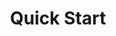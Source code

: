 ---
title: Quick Start
type: "connect"
content-type: "api-doc"
order: 2

sections:
  - title: "Register as an API client"
    anchor: "quick-start--register-api-client"
    content: |
      Request access by completing [this form]({{ site.data.connect.api.interest-form }}). Once approved, you'll receive a `partner_id` and `partner_key` for authenticating your API calls.

  - title: "Obtain an access token"
    anchor: "quick-start--obtain-access-token"
    content: |
      After you receive your `partner_id` and `partner_key`, you'll need to obtain an access token. Calls to the API are authenticated with an access token associated with a Stitch account. Your application can get an access token in one of two ways:

        - By creating a [new Stitch client account](#generate-access-token-new-stitch-client), or
        - By using OAuth to get authorization to an [existing Stitch account](##existing-stitch-clients-oauth2)

        Either method will provide your application with an access token and a Stitch client ID. This information should be stored somewhere safe and passed into the header of every API request for the Stitch client's account. The token will never expire, but the user may revoke access at any time.

        Keep in mind that Stitch client accounts are both owned and managed by the users themselves. For more information on authenticating with the API, refer to the [Authentication guide]({{ api.authentication }}).

  - title: "Create a destination"
    anchor: "quick-start--create-a-destination"
    content: |
      If you're providing a destination for the Stitch client's account, we recommend connecting the destination immediately after the account is created. This ensures that Stitch will have a place to load replicated data as soon as data sources are added.

      The first step to [creating a destination]({{ api.core-objects.destinations.create.anchor }}) is providing the attributes required for the destination's configuration, or form. These attributes are passed in the body of your request as the `properties` argument, along with the destination's `type`:

      ```curl
      curl -X POST {{ api.base-url }}{{ api.core-objects.destinations.create.name | flatify }}
           -H "Authorization: Bearer <ACCESS_TOKEN>" 
           -H "Content-Type: application/json"
           -d "{
                "type":"redshift",
                "properties": {
                  "host": "<HOST>",
                  "port": 5439,
                  "username": "<USERNAME>",
                  "database": "<DATABASE>",
                  "password": "<PASSWORD>",
                  "ssl": false
                  }
               }"
      ```

      Refer to the [Destination Form Properties object]({{ api.form-properties.destination-forms.section | flatify }}) to retrieve the attributes required for the `properties` argument for each destination type. **Note**: Each destination has its own unique configuration and set of form attributes.

  - title: "Create a source"
    anchor: "quick-start--create-a-source"
    content: |
      Source creation is performed through a sequence of [connection steps]({{ api.data-structures.connection-steps.section }}). The required steps and the order of those steps are unique to the source type and are defined in its [Report Card]({{ api.data-structures.report-cards.section }}) object. All source creation, however, begins at the `form` step.

      {% capture tip-source-types %}
      Use the [Source Type endpoint]({{ api.core-objects.source-types.section }}) to prep for source creation. This endpoint contains information about the configuration process, including the required [Source Form Properties]({{ api.form-properties.source-forms.section }}) (`step: form`) and expected properties within each subsequent connection step.<br><br>

      With this endpoint, you could dynamically generate a UI or initial setup forms for each source type you want to include in your application.
      {% endcapture %}

      {% include tip.html content=tip-source-types %}

      In the example below, we'll use the Source Types endpoint to retrieve the source form properties for HubSpot, which has a `type` of `platform.hubspot`.

    subsections:
      - title: "Get the source's Report Card"
        anchor: "quick-start--get-hubspot-report-card"
        content: |
          Using the Source Types endpoint, retrieve the report card for `platform.hubspot`:

          ```curl
          curl -X GET {{ api.base-url}}{{ api.core-objects.source-types.base | flatify }}/platform.hubspot
               -H 'Authorization: Bearer <ACCESS_TOKEN>'
          ```

          The response, or the report card for `platform.hubspot`, will include HubSpot's [Source Form Properties]({{ api.core-objects.sources.create.anchor }}). These are the parameters that are required to complete a source's `form` step.

      - title: "Locate required form properties in the Report Card"
        anchor: "quick-start--locate-form-properties"
        content: |
          Use the response from the previous step to locate the required properties for the `form` step.

          **Note**: You do not have to provide system-provided properties to create a source.

          ```json
          {  
             "type":"platform.hubspot",
             "current_step":1
             "steps":[  
                {  
                   "type":"form",                                 /* form step */
                   "properties":[
                      {  
                         "name":"image_version",                  /* system-provided property */
                         "required_to_be_fully_configured":true,
                         "provided":false,
                         "is_credential":false,
                         "system_provided":true
                      },
                      {  
                         "name":"frequency_in_minutes",           /* required property */
                         "required_to_be_fully_configured":true,
                         "provided":false,
                         "is_credential":false,
                         "system_provided":false
                      },
                      {  
                         "name":"start_date",                     /* required property */
                         "required_to_be_fully_configured":true,
                         "provided":false,
                         "is_credential":false,
                         "system_provided":false
                      }
                   ]
                },
                {  
                   "type":"oauth",
                   "properties":[...]
                },
                {  
                   "type":"discover_schema",
                   "properties":[ ]
                },
                {  
                   "type":"field_selection",
                   "properties":[ ]
                },
                {  
                   "type":"fully_configured",
                   "properties":[ ]
                }
             ]
          }
          ```

          For `platform.hubspot`, the `frequency_in_minutes` and `start_date` properties must be provided to complete the `form` step.

      - title: "Create the source"
        anchor: "quick-start--create-source"
        content: |
          Now that the required `properties` for HubSpot have been retrieved, we can create the HubSpot source:

          ```curl
            curl -X POST {{ api.base-url}}{{ api.core-objects.sources.create.name | flatify }}
                 -H "Authorization: Bearer <ACCESS_TOKEN>" 
                 -H "Content-Type: application/json"
                 -d "{  
                         "type":"platform.hubspot",
                         "display_name":"HubSpot",
                         "properties":{  
                            "start_date":"2018-01-01T00:00:00Z",
                            "frequency_in_minutes":"30"
                         }
                      }"
            ```

          If successful, the API will return a `200 OK` status and a [Source object]({{ api.core-objects.sources.object }}) with a `report_card` property:

          ```json
          {
             "properties":{
                "frequency_in_minutes":"30",
                "image_version":"1.latest",
                "start_date":"2018-01-01T00:00:00Z"
             },
             "updated_at":"2018-02-06T16:25:06Z",
             "check_job_name":null,
             "name":"hubspot",
             "type":"platform.hubspot",
             "deleted_at":null,
             "system_paused_at":null,
             "stitch_client_id":<ACCOUNT_ID>,
             "paused_at":null,
             "id":45612,
             "display_name":"HubSpot",
             "created_at":"2018-02-06T16:25:06Z",
             "report_card":{
                "type":"platform.hubspot",
                "current_step":2,
                "steps":[
                   {
                      "type":"form",
                      "properties":[
                         {
                            "name":"image_version",
                            "is_required":true,
                            "provided":true,
                            "is_credential":false,
                            "system_provided":true,
                            "json_schema":null
                         },
                         {
                            "name":"frequency_in_minutes",
                            "is_required":true,
                            "provided":true,
                            "is_credential":false,
                            "system_provided":false,
                            "json_schema":{
                               "type":"string",
                               "pattern":"^\\d+$"
                            }
                         },
                         {
                            "name":"start_date",
                            "is_required":true,
                            "provided":true,
                            "is_credential":false,
                            "system_provided":false,
                            "json_schema":{
                               "type":"string",
                               "pattern":"^\\d{4}-\\d{2}-\\d{2}T00:00:00Z$"
                            }
                         }
                      ]
                   },
                   {
                      "type":"oauth",
                      "properties":[
                         {
                            "name":"client_id",
                            "is_required":true,
                            "provided":false,
                            "is_credential":true,
                            "system_provided":true,
                            "json_schema":{
                               "type":"string"
                            }
                         },
                         {
                            "name":"client_secret",
                            "is_required":true,
                            "provided":false,
                            "is_credential":true,
                            "system_provided":true,
                            "json_schema":{
                               "type":"string"
                            }
                         },
                         {
                            "name":"redirect_uri",
                            "is_required":true,
                            "provided":false,
                            "is_credential":true,
                            "system_provided":true,
                            "json_schema":{
                               "type":"string",
                               "format":"uri"
                            }
                         },
                         {
                            "name":"refresh_token",
                            "is_required":true,
                            "provided":false,
                            "is_credential":true,
                            "system_provided":true,
                            "json_schema":{
                               "type":"string"
                            }
                         }
                      ]
                   },
                   {
                      "type":"discover_schema",
                      "properties":[

                      ]
                   },
                   {
                      "type":"field_selection",
                      "properties":[

                      ]
                   },
                   {
                      "type":"fully_configured",
                      "properties":[

                      ]
                   }
                ]
             }
          }
          ```

          After a source's form is created, the `report_card` object within the source should be used to complete its configuration. 

      - title: "Identify the current step"
        anchor: "quick-start--identify-current-step"
        content: |
          The [Source Report Card]({{ api.data-structures.report-cards.source.section }}) object provides information about the steps required to configure the connection, their sequence, and the progress towards completing the steps.

          Looking at the report card for our HubSpot source, we can see that we're now on step `2` of configuration, which is the `oauth` step:

          ```json
          {
             "report_card":{
                "type":"platform.hubspot",
                "current_step":2,                                           /* Current step */
                "steps":[
                   {
                      "type":"form",
                      "properties":[ ... ]
                   },
                   {
                      "type":"oauth",
                      "properties":[
                         {
                            "name":"client_id",
                            "is_required":true,
                            "provided":false,
                            "is_credential":true,
                            "system_provided":true,
                            "json_schema":{
                               "type":"string"
                            }
                         },
                         {
                            "name":"client_secret",
                            "is_required":true,
                            "provided":false,
                            "is_credential":true,
                            "system_provided":true,
                            "json_schema":{
                               "type":"string"
                            }
                         },
                         {
                            "name":"redirect_uri",
                            "is_required":true,
                            "provided":false,
                            "is_credential":true,
                            "system_provided":true,
                            "json_schema":{
                               "type":"string",
                               "format":"uri"
                            }
                         },
                         {
                            "name":"refresh_token",
                            "is_required":true,
                            "provided":false,
                            "is_credential":true,
                            "system_provided":true,
                            "json_schema":{
                               "type":"string"
                            }
                         }
                      ]
                   },
                   {
                      "type":"discover_schema",
                      "properties":[ ]
                   },
                   {
                      "type":"field_selection",
                      "properties":[ ]
                   },
                   {
                      "type":"fully_configured",
                      "properties":[ ]
                   }
                ]
             }
          }
          ```

  - title: "Use the {{ js.name }} to complete source configuration"
    anchor: "quick-start--stitch-js-complete-configuration"
    content: |
      To initiate the OAuth flow, use the [`authorizeSource`]({{ js.section | prepend: site.baseurl | append: js.authorize-a-source.section | flatify }}) function in the {{ js.name }}. This function expects an `options` argument containing the source's `id`:

      ```javascript
      Stitch.authorizeSource({
          "id": 45612
      }).then((result) => {
          console.log(`Integration created, type=${result.type}, id=${result.id}`);
      }).catch((error) => {
          console.log("Integration not created.", error);
      });
      ```

      This function will send the user to Stitch, where they will be prompted to sign into their Stitch account and grant access to HubSpot.

      After the user grants access, Stitch will automatically prompt the user to complete the remaining steps to configure the source, including selecting table and field for replication.

---